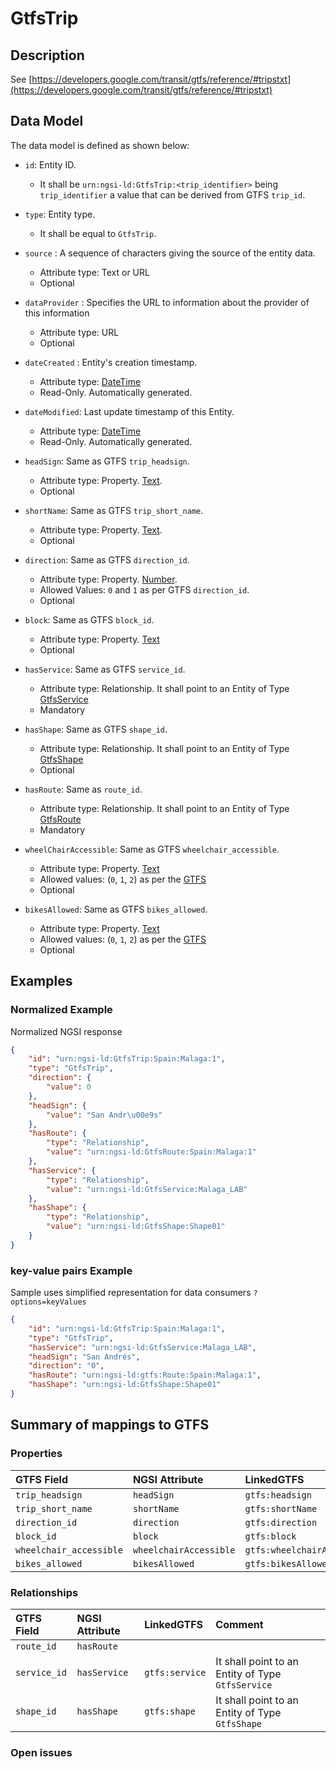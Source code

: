 # GtfsTrip

## Description

See
[https://developers.google.com/transit/gtfs/reference/#tripstxt](https://developers.google.com/transit/gtfs/reference/#tripstxt)

## Data Model

The data model is defined as shown below:

-   `id`: Entity ID.

    -   It shall be `urn:ngsi-ld:GtfsTrip:<trip_identifier>` being
        `trip_identifier` a value that can be derived from GTFS `trip_id`.

-   `type`: Entity type.

    -   It shall be equal to `GtfsTrip`.

-   `source` : A sequence of characters giving the source of the entity data.

    -   Attribute type: Text or URL
    -   Optional

-   `dataProvider` : Specifies the URL to information about the provider of this
    information

    -   Attribute type: URL
    -   Optional

-   `dateCreated` : Entity's creation timestamp.

    -   Attribute type: [DateTime](https://schema.org/DateTime)
    -   Read-Only. Automatically generated.

-   `dateModified`: Last update timestamp of this Entity.

    -   Attribute type: [DateTime](https://schema.org/DateTime)
    -   Read-Only. Automatically generated.

-   `headSign`: Same as GTFS `trip_headsign`.

    -   Attribute type: Property. [Text](https://schema.org/Text).
    -   Optional

-   `shortName`: Same as GTFS `trip_short_name`.

    -   Attribute type: Property. [Text](https://schema.org/Text).
    -   Optional

-   `direction`: Same as GTFS `direction_id`.

    -   Attribute type: Property. [Number](https://schema.org/Number).
    -   Allowed Values: `0` and `1` as per GTFS `direction_id`.
    -   Optional

-   `block`: Same as GTFS `block_id`.

    -   Attribute type: Property. [Text](https://schema.org/Text)
    -   Optional

-   `hasService`: Same as GTFS `service_id`.

    -   Attribute type: Relationship. It shall point to an Entity of Type
        [GtfsService](../../GtfsService/doc/spec.md)
    -   Mandatory

-   `hasShape`: Same as GTFS `shape_id`.

    -   Attribute type: Relationship. It shall point to an Entity of Type
        [GtfsShape](../../GtfsShape/doc/spec.md)
    -   Optional

-   `hasRoute`: Same as `route_id`.

    -   Attribute type: Relationship. It shall point to an Entity of Type
        [GtfsRoute](../../GtfsRoute/doc/spec.md)
    -   Mandatory

-   `wheelChairAccessible`: Same as GTFS `wheelchair_accessible`.

    -   Attribute type: Property. [Text](https://schema.org/Text)
    -   Allowed values: (`0`, `1`, `2`) as per the
        [GTFS](https://developers.google.com/transit/gtfs/reference/#tripstxt)
    -   Optional

-   `bikesAllowed`: Same as GTFS `bikes_allowed`.
    -   Attribute type: Property. [Text](https://schema.org/Text)
    -   Allowed values: (`0`, `1`, `2`) as per the
        [GTFS](https://developers.google.com/transit/gtfs/reference/#tripstxt)
    -   Optional

## Examples

### Normalized Example

Normalized NGSI response

```json
{
    "id": "urn:ngsi-ld:GtfsTrip:Spain:Malaga:1",
    "type": "GtfsTrip",
    "direction": {
        "value": 0
    },
    "headSign": {
        "value": "San Andr\u00e9s"
    },
    "hasRoute": {
        "type": "Relationship",
        "value": "urn:ngsi-ld:GtfsRoute:Spain:Malaga:1"
    },
    "hasService": {
        "type": "Relationship",
        "value": "urn:ngsi-ld:GtfsService:Malaga_LAB"
    },
    "hasShape": {
        "type": "Relationship",
        "value": "urn:ngsi-ld:GtfsShape:Shape01"
    }
}
```

### key-value pairs Example

Sample uses simplified representation for data consumers `?options=keyValues`

```json
{
    "id": "urn:ngsi-ld:GtfsTrip:Spain:Malaga:1",
    "type": "GtfsTrip",
    "hasService": "urn:ngsi-ld:GtfsService:Malaga_LAB",
    "headSign": "San Andrés",
    "direction": "0",
    "hasRoute": "urn:ngsi-ld:gtfs:Route:Spain:Malaga:1",
    "hasShape": "urn:ngsi-ld:GtfsShape:Shape01"
}
```

## Summary of mappings to GTFS

### Properties

| GTFS Field              | NGSI Attribute         | LinkedGTFS                  | Comment |
| :---------------------- | :--------------------- | :-------------------------- | :------ |
| `trip_headsign`         | `headSign`             | `gtfs:headsign`             |         |
| `trip_short_name`       | `shortName`            | `gtfs:shortName`            |         |
| `direction_id`          | `direction`            | `gtfs:direction`            |         |
| `block_id`              | `block`                | `gtfs:block`                |         |
| `wheelchair_accessible` | `wheelchairAccessible` | `gtfs:wheelchairAccessible` |         |
| `bikes_allowed`         | `bikesAllowed`         | `gtfs:bikesAllowed`         |         |

### Relationships

| GTFS Field   | NGSI Attribute | LinkedGTFS     | Comment                                           |
| :----------- | :------------- | :------------- | :------------------------------------------------ |
| `route_id`   | `hasRoute`     |                |                                                   |
| `service_id` | `hasService`   | `gtfs:service` | It shall point to an Entity of Type `GtfsService` |
| `shape_id`   | `hasShape`     | `gtfs:shape`   | It shall point to an Entity of Type `GtfsShape`   |

### Open issues
